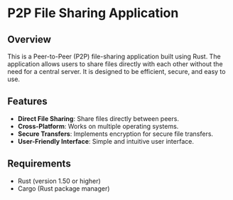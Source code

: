 # P2P File Sharing Application

## Overview

This is a Peer-to-Peer (P2P) file-sharing application built using Rust. The application allows users to share files directly with each other without the need for a central server. It is designed to be efficient, secure, and easy to use.

## Features

- **Direct File Sharing**: Share files directly between peers.
- **Cross-Platform**: Works on multiple operating systems.
- **Secure Transfers**: Implements encryption for secure file transfers.
- **User-Friendly Interface**: Simple and intuitive user interface.

## Requirements

- Rust (version 1.50 or higher)
- Cargo (Rust package manager)


